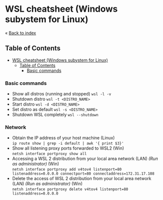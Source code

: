 # WSL cheatsheet (Windows subystem for Linux)


&laquo; [Back to index](https://github.com/janelznic/cheatsheets)

## Table of Contents
- [WSL cheatsheet (Windows subystem for Linux)](#wsl-cheatsheet-windows-subystem-for-linux)
  - [Table of Contents](#table-of-contents)
    - [Basic commands](#basic-commands)


### Basic commands
* Show all distros (running and stopped) ```wsl -l -v```
* Shutdown distro ```wsl -t <DISTRO_NAME>```
* Start distro ```wsl -d <DISTRO_NAME>```
* Set distro as default ```wsl -s <DISTRO_NAME>```
* Shutdown WSL completely ```wsl --shutdown```


### Network
* Obtain the IP address of your host machine (Linux) \
  ```ip route show | grep -i default | awk '{ print $3}'```
* Show all listening proxy ports forwarded to WSL2 (Win) \
  ```netsh interface portproxy show all```
* Accessing a WSL 2 distribution from your local area network (LAN) _(Run as administrator)_ (Win) \
  ```netsh interface portproxy add v4tov4 listenport=80 listenaddress=0.0.0.0 connectport=80 connectaddress=172.31.17.108```
* Delete the access of WSL 2 distribution from your local area network (LAN) _(Run as administrator)_ (Win) \
  ```netsh interface portproxy delete v4tov4 listenport=80 listenaddress=0.0.0.0```
